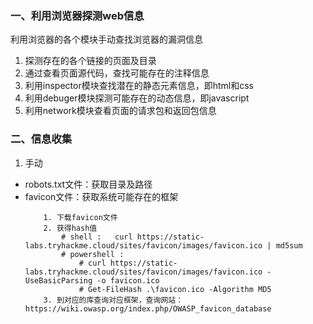### 一、利用浏览器探测web信息
利用浏览器的各个模块手动查找浏览器的漏洞信息
1. 探测存在的各个链接的页面及目录
2. 通过查看页面源代码，查找可能存在的注释信息
3. 利用inspector模块查找潜在的静态元素信息，即html和css
4. 利用debuger模块探测可能存在的动态信息，即javascript
5. 利用network模块查看页面的请求包和返回包信息

### 二、信息收集
1. 手动
- robots.txt文件：获取目录及路径
- favicon文件：获取系统可能存在的框架
    ```shell
        1. 下载favicon文件
        2. 获得hash值
            # shell :   curl https://static-labs.tryhackme.cloud/sites/favicon/images/favicon.ico | md5sum
            # powershell : 
                # curl https://static-labs.tryhackme.cloud/sites/favicon/images/favicon.ico -UseBasicParsing -o favicon.ico
                # Get-FileHash .\favicon.ico -Algorithm MD5
        3. 到对应的库查询对应框架，查询网站：https://wiki.owasp.org/index.php/OWASP_favicon_database
    ```